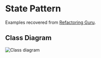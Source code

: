 # State Pattern

Examples recovered from [Refactoring Guru](https://refactoring.guru/es/design-patterns/state).

## Class Diagram

![Class diagram](https://refactoring.guru/images/patterns/diagrams/state/structure-en.png)
